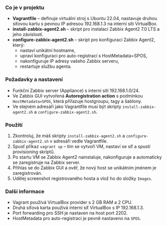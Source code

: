 ### Co je v projektu

- **Vagrantfile** – definuje virtuální stroj s Ubuntu 22.04, nastavuje druhou síťovou kartu s pevnou IP adresou 192.168.1.3 na interní síti VirtualBox.
- **install-zabbix-agent2.sh** – skript pro instalaci Zabbix Agent2 7.0 LTS a jeho závislostí.
- **configure-zabbix-agent2.sh** – skript pro konfiguraci Zabbix Agent2, který:
  - nastaví unikátní hostname,
  - upraví konfiguraci pro auto-registraci s HostMetadata=SPOS,
  - nakonfiguruje IP adresy vašeho Zabbix serveru,
  - restartuje službu agenta.

### Požadavky a nastavení

- Funkční Zabbix server (Appliance) s interní sítí 192.168.1.0/24.
- Ve Zabbix GUI vytvořená **Autoregistration action** s podmínkou `HostMetadata=SPOS`, která přiřazuje hostgroupu, tagy a šablony.
- Ve stejném adresáři jako Vagrantfile musí být skripty `install-zabbix-agent2.sh` a `configure-zabbix-agent2.sh`.

### Použití

1. Zkontroluj, že máš skripty `install-zabbix-agent2.sh` a `configure-zabbix-agent2.sh` v adresáři vedle Vagrantfile.
2. Spusť příkaz `vagrant up` – tím se vytvoří VM, nastaví se síť a spustí provisioning skriptů.
3. Po startu VM se Zabbix Agent2 nainstaluje, nakonfiguruje a automaticky se zaregistruje na Zabbix server.
4. Přihlas se do Zabbix GUI a ověř, že nový host se unikátním jménem je zaregistrován.
5. Udělej screenshot registrovaného hosta a vlož ho do složky `Images`.

### Další informace

- Vagrant používá VirtualBox provider s 2 GB RAM a 2 CPU.
- Druhá síťová karta používá interní síť VirtualBox s IP 192.168.1.3.
- Port forwarding pro SSH je nastaven na host port 2202.
- HostMetadata pro auto-registraci je pevně nastaveno na `SPOS`.